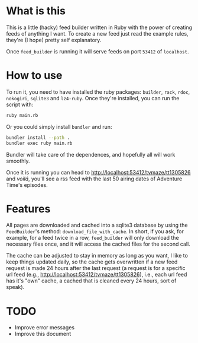 # What is this #

This is a little (hacky) feed builder written in Ruby with the power of creating feeds of
anything I want. To create a new feed just read the example rules, they're (I hope) pretty
self explanatory.

Once `feed_builder` is running it will serve feeds on port `53412` of `localhost`.

# How to use #

To run it, you need to have installed the ruby packages: `builder`, `rack`, `rdoc`,
`nokogiri`, `sqlite3` and `lz4-ruby`. Once they're installed, you can run the script with:

``` bash
ruby main.rb
```

Or you could simply install `bundler` and run:

``` bash
bundler install --path .
bundler exec ruby main.rb
```

Bundler will take care of the dependences, and hopefully all will work smoothly.

Once it is running you can head to [http://localhost:53412/tvmaze/tt1305826]() and
_voilá_, you'll see a rss feed with the last 50 airing dates of Adventure Time's episodes.

# Features #

All pages are downloaded and cached into a sqlite3 database by using the `FeedBuilder`'s
method: `download_file_with_cache`. In short, if you ask, for example, for a feed twice in
a row, `feed_builder` will only download the necessary files once, and it will access the
cached files for the second call.

The cache can be adjusted to stay in memory as long as you want, I like to keep things
updated daily, so the cache gets overwritten if a new feed request is made 24 hours after
the last request (a request is for a specific url feed (e.g.,
[http://localhost:53412/tvmaze/tt1305826]()), i.e., each url feed has it's "own" cache, a
cached that is cleaned every 24 hours, sort of speak).

# TODO #

- Improve error messages
- Improve this document
